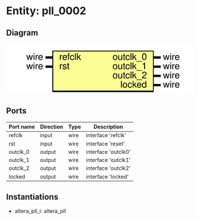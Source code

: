# Entity: pll_0002

## Diagram

![Diagram](pll_0002.svg "Diagram")
## Ports

| Port name | Direction | Type | Description         |
| --------- | --------- | ---- | ------------------- |
| refclk    | input     | wire | interface 'refclk'  |
| rst       | input     | wire | interface 'reset'   |
| outclk_0  | output    | wire | interface 'outclk0' |
| outclk_1  | output    | wire | interface 'outclk1' |
| outclk_2  | output    | wire | interface 'outclk2' |
| locked    | output    | wire | interface 'locked'  |
## Instantiations

- altera_pll_i: altera_pll
